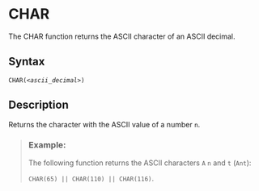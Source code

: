 <!-- loio920c43a2265f448ea8de632cf2cf1425 -->

# CHAR

The CHAR function returns the ASCII character of an ASCII decimal.



<a name="loio920c43a2265f448ea8de632cf2cf1425__section_gsz_jqx_s4b"/>

## Syntax

<code>CHAR(<i class="varname">&lt;ascii_decimal&gt;</i>)</code>



<a name="loio920c43a2265f448ea8de632cf2cf1425__section_hsz_jqx_s4b"/>

## Description

Returns the character with the ASCII value of a number `n`.



> ### Example:  
> The following function returns the ASCII characters `A` `n` and `t` \(`Ant`\):
> 
> `CHAR(65) || CHAR(110) || CHAR(116)`.

